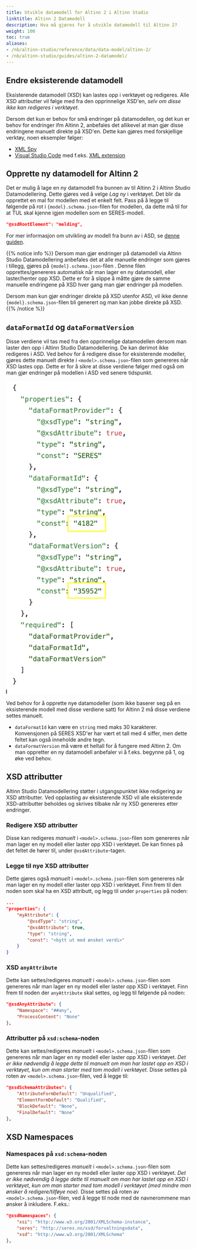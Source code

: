 ```yaml
---
title: Utvikle datamodell for Altinn 2 i Altinn Studio
linktitle: Altinn 2 Datamodell
description: Hva må gjøres for å utvikle datamodell til Altinn 2?
weight: 100
toc: true
aliases:
- /nb/altinn-studio/reference/data/data-model/altinn-2/
- /nb/altinn-studio/guides/altinn-2-datamodel/
---
```


## Endre eksisterende datamodell
Eksisterende datamodell (XSD) kan lastes opp i verktøyet og redigeres.
Alle XSD attributter vil følge med fra den opprinnelige XSD'en, _selv om disse ikke kan redigeres i verktøyet_.

Dersom det kun er behov for små endringer på datamodellen, og det kun er behov for endringer ifm Altinn 2, anbefales
det allikevel at man gjør disse endringene manuelt direkte på XSD'en. Dette kan gjøres med forskjellige verktøy, noen
eksempler følger:
- [XML Spy][1]
- [Visual Studio Code][2] med f.eks. [XML extension][3]

## Opprette ny datamodell for Altinn 2
Det er mulig å lage en ny datamodell fra bunnen av til Altinn 2 i Altinn Studio Datamodellering. Dette gjøres ved
å velge _Lag ny_ i verktøyet. Det blir da opprettet en mal for modellen med et enkelt felt. 
Pass på å legge til følgende på rot i `{model}.schema.json`-filen for modellen, da dette må til for at TUL skal 
kjenne igjen modellen som en SERES-modell. 

```json
"@xsdRootElement": "melding",
```

For mer informasjon om utvikling av modell fra bunn av i ASD, se [denne guiden][5].

{{% notice info %}}
Dersom man gjør endringer på datamodell via Altinn Studio Datamodellering anbefales det at alle
manuelle endringer som gjøres i tillegg, gjøres på `{model}.schema.json`-filen . Denne filen opprettes/genereres automatisk
når man lager en ny datamodell, eller laster/henter opp XSD.
Dette er for å slippe å måtte gjøre de samme manuelle endringene på XSD hver gang man gjør endringer på modellen.

Dersom man kun gjør endringer direkte på XSD utenfor ASD, vil ikke denne `{model}.schema.json`-filen bli generert
og man kan jobbe direkte på XSD.
{{% /notice %}}

## `dataFormatId` og `dataFormatVersion`
Disse verdiene vil tas med fra den opprinnelige datamodellen dersom man laster den opp i Altinn Studio Datamodellering.
De kan derimot ikke redigeres i ASD. Ved behov for å redigere disse for eksisterende modeller, gjøres dette manuelt
direkte i `<model>.schema.json`-filen som genereres når XSD lastes opp. Dette er for å sikre at disse verdiene følger 
med også om man gjør endringer på modellen i ASD ved senere tidspunkt.

![Eksempel på dataFormatId/Version](dataformat-id-version-example.png?width=50 "Eksempel på dataFormatId/Version")

Ved behov for å opprette nye datamodeller (som ikke baserer seg på en eksisterende modell med disse verdiene satt) for
Altinn 2 må disse verdiene settes manuelt. 
- `dataFormatId` kan være en `string` med maks 30 karakterer. Konvensjonen på SERES XSD'er har vært et tall med 4 siffer,
  men dette feltet kan også inneholde andre tegn.
- `dataFormatVersion` må være et heltall for å fungere med Altinn 2. Om man oppretter en ny datamodell anbefaler vi å 
  f.eks. begynne på 1, og øke ved behov.

## XSD attributter
Altinn Studio Datamodellering støtter i utgangspunktet ikke redigering av XSD attributter. Ved opplasting av
eksisterende XSD vil alle eksisterende XSD-attributter beholdes og skrives tilbake når ny XSD genereres etter endringer.

### Redigere XSD attributter
Disse kan redigeres _manuelt_ i `<model>.schema.json`-filen som genereres når man lager en ny modell eller laster opp
XSD i verktøyet. De kan finnes på det feltet de hører til, under `@xsdAttribute`-tagen. 

### Legge til nye XSD attributter
Dette gjøres også _manuelt_ i `<model>.schema.json`-filen som genereres når man lager en ny modell eller laster opp 
XSD i verktøyet. Finn frem til den noden som skal ha en XSD attributt, og legg til under `properties` på noden:

```json
...
"properties": {
    "myAttribute": {
        "@xsdType": "string",
        "@xsdAttribute": true,
        "type": "string",
        "const": "<bytt ut med ønsket verdi>"
    }
}
```

### XSD `anyAttribute`
Dette kan settes/redigeres _manuelt_ i `<model>.schema.json`-filen som genereres når man lager en ny modell eller laster opp
XSD i verktøyet.
Finn frem til noden der `anyAttribute` skal settes, og legg til følgende på noden:

```json
"@xsdAnyAttribute": {
    "Namespace": "##any",
    "ProcessContent": "None"
},
```

### Attributter på `xsd:schema`-noden
Dette kan settes/redigeres _manuelt_ i `<model>.schema.json`-filen som genereres når man lager en ny modell eller laster opp
XSD i verktøyet.
_Det er ikke nødvendig å legge dette til manuelt om man har lastet opp en XSD i verktøyet, kun om man starter med tom
modell i verktøyet._
Disse settes på roten av `<model>.schema.json`-filen, ved å legge til:

```json
"@xsdSchemaAttributes": {
    "AttributeFormDefault": "Unqualified",
    "ElementFormDefault": "Qualified",
    "BlockDefault": "None",
    "FinalDefault": "None"
},
```

## XSD Namespaces

### Namespaces på `xsd:schema`-noden
Dette kan settes/redigeres _manuelt_ i `<model>.schema.json`-filen som genereres når man lager en ny modell eller laster opp
XSD i verktøyet.
_Det er ikke nødvendig å legge dette til manuelt om man har lastet opp en XSD i verktøyet, kun om man starter med tom
modell i verktøyet (med mindre man ønsker å redigere/tilføye noe)._
Disse settes på roten av `<model>.schema.json`-filen, ved å legge til node med de navnerommene man ønsker å inkludere.
F.eks.:

```json
"@xsdNamespaces": {
    "xsi": "http://www.w3.org/2001/XMLSchema-instance",
    "seres": "http://seres.no/xsd/forvaltningsdata",
    "xsd": "http://www.w3.org/2001/XMLSchema"
},
```

[1]: https://www.altova.com/xmlspy-xml-editor
[2]: https://code.visualstudio.com/
[3]: https://marketplace.visualstudio.com/items?itemName=redhat.vscode-xml
[4]: https://digdir-samarbeid.slack.com/archives/C041WMBLYMB
[5]: /nb/altinn-studio/reference/data/data-modeling/#altinn-studio-datamodellering
